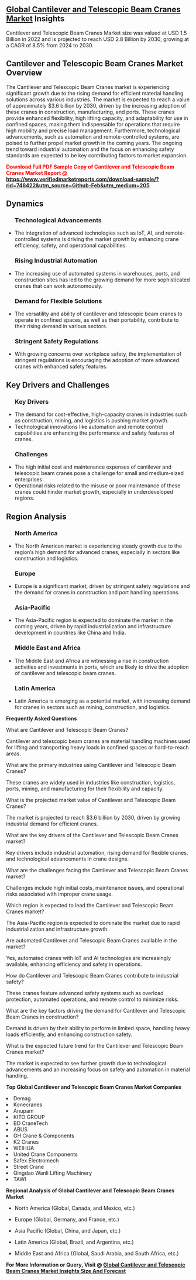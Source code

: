 <h2><a href="https://www.verifiedmarketreports.com/download-sample/?rid=748422&amp;utm_source=Github&amp;utm_medium=205" target="_blank">Global Cantilever and Telescopic Beam Cranes Market</a> Insights</h2><p>Cantilever and Telescopic Beam Cranes Market size was valued at USD 1.5 Billion in 2022 and is projected to reach USD 2.8 Billion by 2030, growing at a CAGR of 8.5% from 2024 to 2030.</p><p> <h2>Cantilever and Telescopic Beam Cranes Market Overview</h2> <p>The Cantilever and Telescopic Beam Cranes market is experiencing significant growth due to the rising demand for efficient material handling solutions across various industries. The market is expected to reach a value of approximately $3.6 billion by 2030, driven by the increasing adoption of these cranes in construction, manufacturing, and ports. These cranes provide enhanced flexibility, high lifting capacity, and adaptability for use in confined spaces, making them indispensable for operations that require high mobility and precise load management. Furthermore, technological advancements, such as automation and remote-controlled systems, are poised to further propel market growth in the coming years. The ongoing trend toward industrial automation and the focus on enhancing safety standards are expected to be key contributing factors to market expansion.</p> <p><strong><p><span class=""><span style="color: #ff0000;"><strong>Download Full PDF Sample Copy of Cantilever and Telescopic Beam Cranes Market Report</strong> @ </span><a href="https://www.verifiedmarketreports.com/download-sample/?rid=748422&amp;utm_source=Github-Feb&amp;utm_medium=205" target="_blank">https://www.verifiedmarketreports.com/download-sample/?rid=748422&amp;utm_source=Github-Feb&amp;utm_medium=205</a></span></p></strong></p> <h2>Dynamics</h2> <ul> <h3>Technological Advancements</h3> <li>The integration of advanced technologies such as IoT, AI, and remote-controlled systems is driving the market growth by enhancing crane efficiency, safety, and operational capabilities.</li> <h3>Rising Industrial Automation</h3> <li>The increasing use of automated systems in warehouses, ports, and construction sites has led to the growing demand for more sophisticated cranes that can work autonomously.</li> <h3>Demand for Flexible Solutions</h3> <li>The versatility and ability of cantilever and telescopic beam cranes to operate in confined spaces, as well as their portability, contribute to their rising demand in various sectors.</li> <h3>Stringent Safety Regulations</h3> <li>With growing concerns over workplace safety, the implementation of stringent regulations is encouraging the adoption of more advanced cranes with enhanced safety features.</li> </ul> <h2>Key Drivers and Challenges</h2> <ul> <h3>Key Drivers</h3> <li>The demand for cost-effective, high-capacity cranes in industries such as construction, mining, and logistics is pushing market growth.</li> <li>Technological innovations like automation and remote control capabilities are enhancing the performance and safety features of cranes.</li> <h3>Challenges</h3> <li>The high initial cost and maintenance expenses of cantilever and telescopic beam cranes pose a challenge for small and medium-sized enterprises.</li> <li>Operational risks related to the misuse or poor maintenance of these cranes could hinder market growth, especially in underdeveloped regions.</li> </ul> <h2>Region Analysis</h2> <ul> <h3>North America</h3> <li>The North American market is experiencing steady growth due to the region’s high demand for advanced cranes, especially in sectors like construction and logistics.</li> <h3>Europe</h3> <li>Europe is a significant market, driven by stringent safety regulations and the demand for cranes in construction and port handling operations.</li> <h3>Asia-Pacific</h3> <li>The Asia-Pacific region is expected to dominate the market in the coming years, driven by rapid industrialization and infrastructure development in countries like China and India.</li> <h3>Middle East and Africa</h3> <li>The Middle East and Africa are witnessing a rise in construction activities and investments in ports, which are likely to drive the adoption of cantilever and telescopic beam cranes.</li> <h3>Latin America</h3> <li>Latin America is emerging as a potential market, with increasing demand for cranes in sectors such as mining, construction, and logistics.</li> </ul> <p><strong>Frequently Asked Questions</strong></p> <p>What are Cantilever and Telescopic Beam Cranes?</p> <p>Cantilever and telescopic beam cranes are material handling machines used for lifting and transporting heavy loads in confined spaces or hard-to-reach areas.</p> <p>What are the primary industries using Cantilever and Telescopic Beam Cranes?</p> <p>These cranes are widely used in industries like construction, logistics, ports, mining, and manufacturing for their flexibility and capacity.</p> <p>What is the projected market value of Cantilever and Telescopic Beam Cranes?</p> <p>The market is projected to reach $3.6 billion by 2030, driven by growing industrial demand for efficient cranes.</p> <p>What are the key drivers of the Cantilever and Telescopic Beam Cranes market?</p> <p>Key drivers include industrial automation, rising demand for flexible cranes, and technological advancements in crane designs.</p> <p>What are the challenges facing the Cantilever and Telescopic Beam Cranes market?</p> <p>Challenges include high initial costs, maintenance issues, and operational risks associated with improper crane usage.</p> <p>Which region is expected to lead the Cantilever and Telescopic Beam Cranes market?</p> <p>The Asia-Pacific region is expected to dominate the market due to rapid industrialization and infrastructure growth.</p> <p>Are automated Cantilever and Telescopic Beam Cranes available in the market?</p> <p>Yes, automated cranes with IoT and AI technologies are increasingly available, enhancing efficiency and safety in operations.</p> <p>How do Cantilever and Telescopic Beam Cranes contribute to industrial safety?</p> <p>These cranes feature advanced safety systems such as overload protection, automated operations, and remote control to minimize risks.</p> <p>What are the key factors driving the demand for Cantilever and Telescopic Beam Cranes in construction?</p> <p>Demand is driven by their ability to perform in limited space, handling heavy loads efficiently, and enhancing construction safety.</p> <p>What is the expected future trend for the Cantilever and Telescopic Beam Cranes market?</p> <p>The market is expected to see further growth due to technological advancements and an increasing focus on safety and automation in material handling.</p> </p><p><strong>Top Global Cantilever and Telescopic Beam Cranes Market Companies</strong></p><div data-test-id=""><p><li>Demag</li><li> Konecranes</li><li> Anupam</li><li> KITO GROUP</li><li> BD CraneTech</li><li> ABUS</li><li> GH Crane & Components</li><li> K2 Cranes</li><li> WEIHUA</li><li> United Crane Components</li><li> Safex Electromech</li><li> Street Crane</li><li> Qingdao Wanli Lifting Machinery</li><li> TAWI</li></p><div><strong>Regional Analysis of&nbsp;Global Cantilever and Telescopic Beam Cranes Market</strong></div><ul><li dir="ltr"><p dir="ltr">North America&nbsp;(Global, Canada, and Mexico, etc.)</p></li><li dir="ltr"><p dir="ltr">Europe (Global, Germany, and France, etc.)</p></li><li dir="ltr"><p dir="ltr">Asia Pacific&nbsp;(Global, China, and Japan, etc.)</p></li><li dir="ltr"><p dir="ltr">Latin America&nbsp;(Global, Brazil, and Argentina, etc.)</p></li><li dir="ltr">Middle East and Africa&nbsp;(Global, Saudi Arabia, and South Africa, etc.)</li></ul><p><strong>For More Information or Query, Visit @&nbsp;</strong><strong><a href="https://www.verifiedmarketreports.com/product/cantilever-and-telescopic-beam-cranes-market/?utm_source=Github&amp;utm_medium=205" target="_blank">Global Cantilever and Telescopic Beam Cranes Market Insights Size And Forecast</a></strong></p></div>
